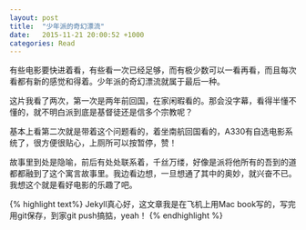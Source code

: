 ```yaml
---
layout: post
title:  "少年派的奇幻漂流"
date:   2015-11-21 20:00:52 +1000
categories: Read
---
```


有些电影要快进着看，有些看一次已经足够，而有极少数可以一看再看，而且每次看都有新的感觉和得着。少年派的奇幻漂流就属于最后一种。

这片我看了两次，第一次是两年前回国，在家闲暇看的。那会没字幕，看得半懂不懂的，就不明白派到底是基督徒还是信多个宗教呢？

基本上看第二次就是带着这个问题看的，着坐南航回国看的，A330有自选电影系统了，很方便很贴心，上厕所可以按暂停，赞！

故事里到处是隐喻，前后有处处联系着，千丝万缕，好像是派将他所有的吾到的道都都融到了这个寓言故事里。我边看边想，一旦想通了其中的奥妙，就兴奋不已。我想这个就是看好电影的乐趣了吧。

{% highlight text%}
Jekyll真心好，这文章我是在飞机上用Mac book写的，写完用git保存，到家git push搞掂，yeah！
{% endhighlight %}
